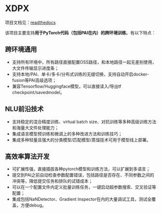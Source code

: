 # XDPX

项目文档见：[readthedocs](https://chatplug.readthedocs.io/zh_CN/latest/)

该项目主要支持**用于PyTorch代码（包括PAI在内）的跨环境训练**。有以下特点：

## 跨环境通用
- 支持所有环境中，所有路径直接配置OSS路径，和本地路径一起无差别使用，大文件传输显示进度条；
- 支持本地/PAI、单卡/多卡/分布式训练的无缝切换，支持自动开启docker-fusion等PAI高级选项；
- 兼容Tensorflow/Huggingface模型，可以直接读入/导出tf checkpoint/savedmodel。

## NLU前沿技术
- 支持稳定的混合精度训练、virtual batch size、对抗训练等多种高级训练方法和海量大文件处理能力；
- 集成语言模型预训练和微调上的多种改进方法和训练技巧；
- 集成多种轻量且强大的分类模型/匹配模型/蒸馏技术可用于模型线上部署。

## 高效率算法开发
- 可扩展性强，直接插拔各种pytorch模型和训练方法，可以扩展到多语言；
- 提交到PAI之前自动检查参数配置错误，包括路径是否存在、不同参数之间的冲突等，降低提交任务和排队的试错成本；
- 可以在一个配置文件内定义批量训练任务，一键启动超参数搜索、交叉验证等配置；
- 集成包括NaNDetector、Gradient Inspector在内的大量调试工具，测试全覆盖，方便debug。
